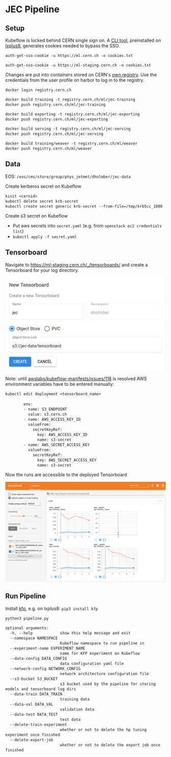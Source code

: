 # JEC Pipeline

## Setup

Kubeflow is locked behind CERN single sign on. A [CLI tool](https://gitlab.cern.ch/authzsvc/tools/auth-get-sso-cookie), preinstalled on [lxplus8](https://lxplusdoc.web.cern.ch), generates cookies needed to bypass the SSO.
```
auth-get-sso-cookie -u https://ml.cern.ch -o cookies.txt
```

```
auth-get-sso-cookie -u https://ml-staging.cern.ch -o cookies.txt
```

Changes are put into containers stored on CERN's [own registry](https://registry.cern.ch/harbor/projects/34/repositories). Use the credentials from the user profile on harbor to log in to the registry.
```
docker login registry.cern.ch
```

```
docker build training -t registry.cern.ch/ml/jec-training
docker push registry.cern.ch/ml/jec-training
```

```
docker build exporting -t registry.cern.ch/ml/jec-exporting
docker push registry.cern.ch/ml/jec-exporting
```

```
docker build serving -t registry.cern.ch/ml/jec-serving
docker push registry.cern.ch/ml/jec-serving
```

```
docker build training/weaver -t registry.cern.ch/ml/weaver
docker push registry.cern.ch/ml/weaver
```

## Data

EOS: `/eos/cms/store/group/phys_jetmet/dholmber/jec-data`

Create kerberos secret on Kubeflow

```
kinit <cernid>
kubectl delete secret krb-secret
kubectl create secret generic krb-secret --from-file=/tmp/krb5cc_1000
```

Create s3 secret on Kubeflow
  - Put aws secrets into `secret.yaml` (e.g. from `openstack ec2 credentials list`) 
  - `kubectl apply -f secret.yaml`

## Tensorboard

Navigate to https://ml-staging.cern.ch/_/tensorboards/ and create a Tensorboard for your log directory.

![](images/create_tensorboard.png)

Note: until [awslabs/kubeflow-manifests/issues/118](https://github.com/awslabs/kubeflow-manifests/issues/118) is resolved AWS environment variables have to be entered manually:

```
kubectl edit deployment <tensorboard_name>

        env:
        - name: S3_ENDPOINT
          value: s3.cern.ch
        - name: AWS_ACCESS_KEY_ID
          valueFrom:
            secretKeyRef:
              key: AWS_ACCESS_KEY_ID
              name: s3-secret
        - name: AWS_SECRET_ACCESS_KEY
          valueFrom:
            secretKeyRef:
              key: AWS_SECRET_ACCESS_KEY
              name: s3-secret
```

Now the runs are accessible to the deployed Tensorboard

![](images/tensorboard.png)

## Run Pipeline

Install [kfp](https://www.kubeflow.org/docs/components/pipelines/sdk/install-sdk), e.g. on lxplus8: `pip3 install kfp`

```
python3 pipeline.py
```

```
optional arguments:
  -h, --help            show this help message and exit
  --namespace NAMESPACE
                        Kubeflow namespace to run pipeline in
  --experiment-name EXPERIMENT_NAME
                        name for KFP experiment on Kubeflow
  --data-config DATA_CONFIG
                        data configuration yaml file
  --network-config NETWORK_CONFIG
                        network architecture configuration file
  --s3-bucket S3_BUCKET
                        s3 bucket used by the pipeline for storing models and tensorboard log dirs
  --data-train DATA_TRAIN
                        training data
  --data-val DATA_VAL   
                        validation data
  --data-test DATA_TEST
                        test data
  --delete-train-experiment
                        whether or not to delete the hp tuning experiment once finished
  --delete-export-job
                        whether or not to delete the export job once finished
```
